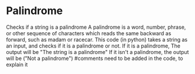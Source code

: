 # Palindrome
Checks if a string is a palindrome
A palindrome is a word, number, phrase, or other sequence of characters which reads the same backward as forward, such as madam or racecar.
This code (in python) takes a string as an input, and checks if it is a palindrome or not.
If it is a palindrome, The output will be "The string is a palindrome"
If it isn't a palindrome, the output will be ("Not a palindrome")
#comments need to be added in the code, to explain it
